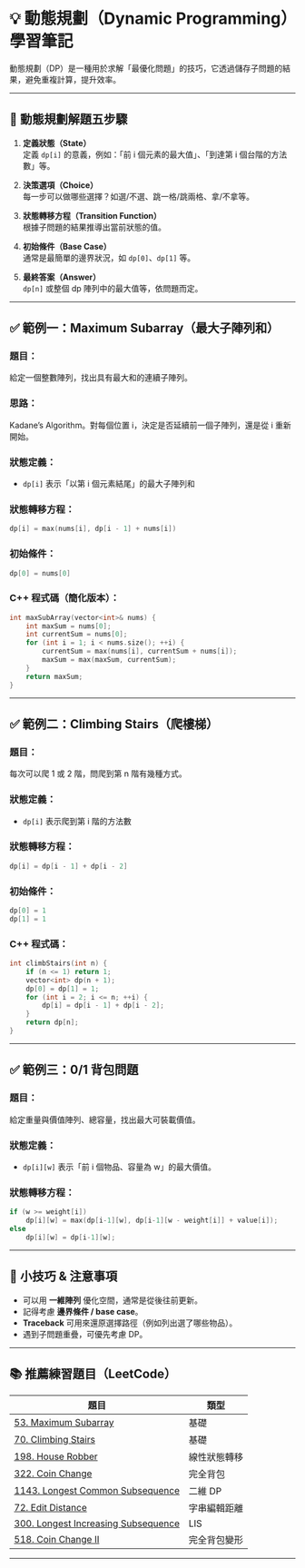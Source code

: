 # 💡 動態規劃（Dynamic Programming）學習筆記

動態規劃（DP）是一種用於求解「最優化問題」的技巧，它透過儲存子問題的結果，避免重複計算，提升效率。

---

## 📌 動態規劃解題五步驟

1. **定義狀態（State）**  
   定義 `dp[i]` 的意義，例如：「前 i 個元素的最大值」、「到達第 i 個台階的方法數」等。

2. **決策選項（Choice）**  
   每一步可以做哪些選擇？如選/不選、跳一格/跳兩格、拿/不拿等。

3. **狀態轉移方程（Transition Function）**  
   根據子問題的結果推導出當前狀態的值。

4. **初始條件（Base Case）**  
   通常是最簡單的邊界狀況，如 `dp[0]`、`dp[1]` 等。

5. **最終答案（Answer）**  
   `dp[n]` 或整個 dp 陣列中的最大值等，依問題而定。

---

## ✅ 範例一：Maximum Subarray（最大子陣列和）

### 題目：
給定一個整數陣列，找出具有最大和的連續子陣列。

### 思路：
Kadane’s Algorithm。對每個位置 i，決定是否延續前一個子陣列，還是從 i 重新開始。

### 狀態定義：
- `dp[i]` 表示「以第 i 個元素結尾」的最大子陣列和

### 狀態轉移方程：
```cpp
dp[i] = max(nums[i], dp[i - 1] + nums[i])
```

### 初始條件：
```cpp
dp[0] = nums[0]
```

### C++ 程式碼（簡化版本）：
```cpp
int maxSubArray(vector<int>& nums) {
    int maxSum = nums[0];
    int currentSum = nums[0];
    for (int i = 1; i < nums.size(); ++i) {
        currentSum = max(nums[i], currentSum + nums[i]);
        maxSum = max(maxSum, currentSum);
    }
    return maxSum;
}
```

---

## ✅ 範例二：Climbing Stairs（爬樓梯）

### 題目：
每次可以爬 1 或 2 階，問爬到第 n 階有幾種方式。

### 狀態定義：
- `dp[i]` 表示爬到第 i 階的方法數

### 狀態轉移方程：
```cpp
dp[i] = dp[i - 1] + dp[i - 2]
```

### 初始條件：
```cpp
dp[0] = 1
dp[1] = 1
```

### C++ 程式碼：
```cpp
int climbStairs(int n) {
    if (n <= 1) return 1;
    vector<int> dp(n + 1);
    dp[0] = dp[1] = 1;
    for (int i = 2; i <= n; ++i) {
        dp[i] = dp[i - 1] + dp[i - 2];
    }
    return dp[n];
}
```

---

## ✅ 範例三：0/1 背包問題

### 題目：
給定重量與價值陣列、總容量，找出最大可裝載價值。

### 狀態定義：
- `dp[i][w]` 表示「前 i 個物品、容量為 w」的最大價值。

### 狀態轉移方程：
```cpp
if (w >= weight[i])
    dp[i][w] = max(dp[i-1][w], dp[i-1][w - weight[i]] + value[i]);
else
    dp[i][w] = dp[i-1][w];
```

---

## 🧠 小技巧 & 注意事項

- 可以用 **一維陣列** 優化空間，通常是從後往前更新。
- 記得考慮 **邊界條件 / base case**。
- **Traceback** 可用來還原選擇路徑（例如列出選了哪些物品）。
- 遇到子問題重疊，可優先考慮 DP。

---

## 📚 推薦練習題目（LeetCode）

| 題目 | 類型 |
|------|------|
| [53. Maximum Subarray](https://leetcode.com/problems/maximum-subarray/) | 基礎 |
| [70. Climbing Stairs](https://leetcode.com/problems/climbing-stairs/description/) | 基礎 |
| [198. House Robber](https://leetcode.com/problems/house-robber/description/) | 線性狀態轉移 |
| [322. Coin Change](https://leetcode.com/problems/coin-change/description/) | 完全背包 |
| [1143. Longest Common Subsequence](https://leetcode.com/problems/longest-common-subsequence/description/) | 二維 DP |
| [72. Edit Distance](https://leetcode.com/problems/edit-distance/description/) | 字串編輯距離 |
| [300. Longest Increasing Subsequence](https://leetcode.com/problems/longest-increasing-subsequence/description/) | LIS |
| [518. Coin Change II](https://leetcode.com/problems/coin-change-ii/description/) | 完全背包變形 |

---